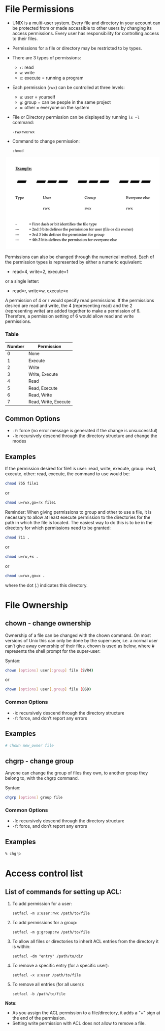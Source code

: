 # File Permissions

- UNIX is a multi-user system. Every file and directory in your account can be protected from or made accessible to other users by changing its access permissions. Every user has responsibility for controlling access to their files.
- Permissions for a file or directory may be restricted to by types.
- There are 3 types of permissions:

  - `r`: read
  - `w`: write
  - `x`: execute = running a program
- Each permission (`rwx`) can be controlled at three levels:

  - `u`: user = yourself
  - `g`: group = can be people in the same project
  - `o`: other = everyone on the system
- File or Directory permission can be displayed by running `ls –l` command:

  ```
  -rwxrwxrwx
  ```
- Command to change permission:

  ```
  chmod
  ```

<p align="center">
  <img src="../media/permission_bits.png" alt="Esempio di immagine" width="500">
</p>

Permissions can also be changed through the numerical method. Each of the permission types is represented by either a numeric equivalent:

- read=4, write=2, execute=1

or a single letter:

- read=r, write=w, execute=x

A permission of 4 or r would specify read permissions. If the permissions desired are read and write, the 4 (representing read) and the 2 (representing write) are added together to make a permission of 6. Therefore, a permission setting of 6 would allow read and write permissions.

### Table


| Number | Permission           |
| -------- | ---------------------- |
| 0      | None                 |
| 1      | Execute              |
| 2      | Write                |
| 3      | Write, Execute       |
| 4      | Read                 |
| 5      | Read, Execute        |
| 6      | Read, Write          |
| 7      | Read, Write, Execute |

## Common Options

- `-f`: force (no error message is generated if the change is unsuccessful)
- `-R`: recursively descend through the directory structure and change the modes

## Examples

If the permission desired for file1 is user: read, write, execute, group: read, execute, other: read, execute, the command to use would be:

```bash
chmod 755 file1
```

or

```bash
chmod u=rwx,go=rx file1
```

Reminder: When giving permissions to group and other to use a file, it is necessary to allow at least execute permission to the directories for the path in which the file is located. The easiest way to do this is to be in the directory for which permissions need to be granted:

```bash
chmod 711 .
```

or

```bash
chmod u=rw,+x .
```

or

```bash
chmod u=rwx,go=x .
```

where the dot (.) indicates this directory.

# File Ownership

## chown - change ownership

Ownership of a file can be changed with the chown command. On most versions of Unix this can only be done by the super-user, i.e. a normal user can’t give away ownership of their files. chown is used as below, where # represents the shell prompt for the super-user:

Syntax:

```bash
chown [options] user[:group] file (SVR4) 
```

or

```bash
chown [options] user[.group] file (BSD)
```

### Common Options

- `-R`: recursively descend through the directory structure
- `-f`: force, and don’t report any errors

## Examples

```bash
# chown new_owner file
```

## chgrp - change group

Anyone can change the group of files they own, to another group they belong to, with the chgrp command.

Syntax:

```bash
chgrp [options] group file
```

### Common Options

- `-R`: recursively descend through the directory structure
- `-f`: force, and don’t report any errors

## Examples

```bash
% chgrp
```

# Access control list

## List of commands for setting up ACL:

1. To add permission for a user:
   ```
   setfacl -m u:user:rwx /path/to/file
   ```

2. To add permissions for a group:
   ```
   setfacl -m g:group:rw /path/to/file
   ```

3. To allow all files or directories to inherit ACL entries from the directory it is within:
   ```
   setfacl -dm "entry" /path/to/dir
   ```

4. To remove a specific entry (for a specific user):
   ```
   setfacl -x u:user /path/to/file
   ```

5. To remove all entries (for all users):
   ```
   setfacl -b /path/to/file
   ```

**Note:**
- As you assign the ACL permission to a file/directory, it adds a "+" sign at the end of the permission.
- Setting write permission with ACL does not allow to remove a file.


